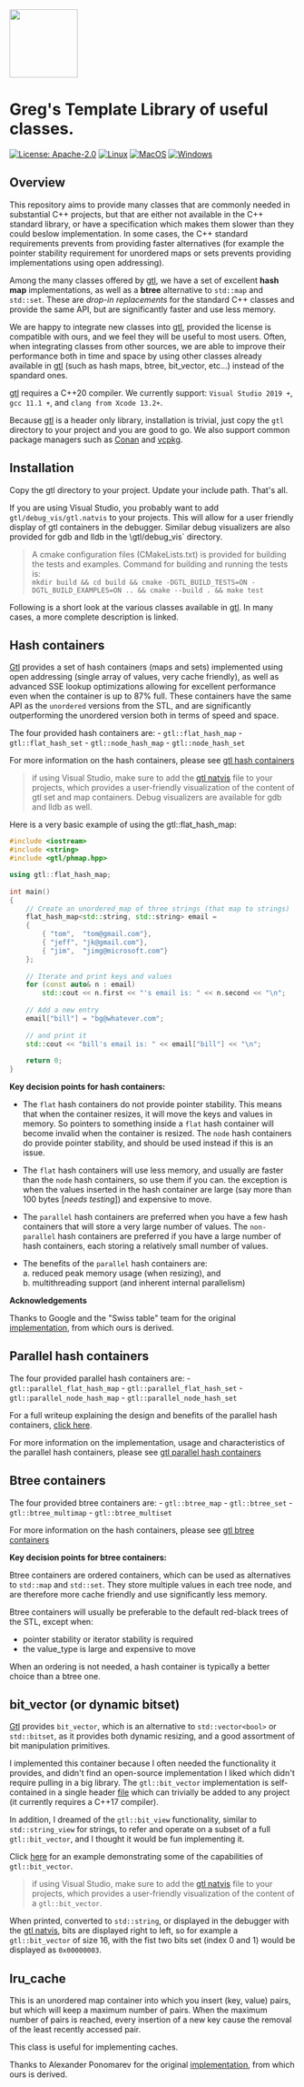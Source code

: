 
<img src="https://github.com/greg7mdp/gtl/blob/main/html/img/phash.png?raw=true" width="120" align="middle"> 

# Greg's Template Library of useful classes.

  [![License: Apache-2.0](https://img.shields.io/badge/License-Apache-yellow.svg)](https://opensource.org/licenses/Apache-2.0) [![Linux](https://github.com/greg7mdp/gtl/actions/workflows/linux.yml/badge.svg)](https://github.com/greg7mdp/gtl/actions/workflows/linux.yml)  [![MacOS](https://github.com/greg7mdp/gtl/actions/workflows/macos.yml/badge.svg)](https://github.com/greg7mdp/gtl/actions/workflows/macos.yml) [![Windows](https://github.com/greg7mdp/gtl/actions/workflows/windows.yml/badge.svg)](https://github.com/greg7mdp/gtl/actions/workflows/windows.yml) 

## Overview

This repository aims to provide many classes that are commonly needed in substantial C++ projects, but that are either not available in the C++ standard library, or have a specification which makes them slower than they could beslow implementation. In some cases, the C++ standard requirements prevents from providing faster alternatives (for example the  pointer stability requirement for unordered maps or sets prevents providing implementations using open addressing).

Among the many classes offered by [gtl](https://github.com/greg7mdp/gtl), we have a set of excellent **hash map** implementations, as well as a **btree** alternative to `std::map` and `std::set`. These are *drop-in replacements* for the standard C++ classes and provide the same API, but are significantly faster and use less memory.

We are happy to integrate new classes into [gtl](https://github.com/greg7mdp/gtl), provided the license is compatible with ours, and we feel they will be useful to most users. Often, when integrating classes from other sources, we are able to improve their performance both in time and space by using other classes already available in [gtl](https://github.com/greg7mdp/gtl) (such as hash maps, btree, bit_vector, etc...)  instead of the spandard ones.

[gtl](https://github.com/greg7mdp/gtl) requires a C++20 compiler. We currently support:  `Visual Studio 2019 +`, `gcc 11.1 +`, and `clang from Xcode 13.2+`.

Because [gtl](https://github.com/greg7mdp/gtl) is a header only library, installation is trivial, just copy the `gtl` directory to your project and you are good to go. We also support common package managers such as [Conan](https://conan.io/) and [vcpkg](https://vcpkg.io/en/index.html).

## Installation

Copy the gtl directory to your project. Update your include path. That's all.

If you are using Visual Studio, you probably want to add `gtl/debug_vis/gtl.natvis` to your projects. This will allow for a user friendly display of gtl containers in the debugger. Similar debug visualizers are also provided for gdb and lldb in the \gtl/debug_vis` directory.

> A cmake configuration files (CMakeLists.txt) is provided for building the tests and examples. Command for building and running the tests is: <br>
> `mkdir build && cd build && cmake -DGTL_BUILD_TESTS=ON -DGTL_BUILD_EXAMPLES=ON .. && cmake --build . && make test`


Following is a short look at the various classes available in [gtl](https://github.com/greg7mdp/gtl). In many cases, a more complete description is linked.


## Hash containers

[Gtl](https://github.com/greg7mdp/gtl) provides a set of hash containers (maps and sets) implemented using open addressing (single array of values, very cache friendly), as well as advanced SSE lookup optimizations allowing for excellent performance even when the container is up to 87% full. These containers have the same API as the `unordered` versions from the STL, and are significantly outperforming the unordered version both in terms of speed and space.

The four provided hash containers are:
    - `gtl::flat_hash_map`
    - `gtl::flat_hash_set`
    - `gtl::node_hash_map`
    - `gtl::node_hash_set`

For more information on the hash containers, please see [gtl hash containers](https://github.com/greg7mdp/gtl/tree/main/docs/hmap.md)

> if using Visual Studio, make sure to add the [gtl natvis](https://github.com/greg7mdp/gtl/blob/main/gtl/debug_vis/gtl.natvis) file to your projects, which provides a user-friendly visualization of the content of gtl set and map containers. Debug visualizers are available for gdb and lldb as well.


Here is a very basic example of using the gtl::flat_hash_map:

```c++
#include <iostream>
#include <string>
#include <gtl/phmap.hpp>

using gtl::flat_hash_map;
 
int main()
{
    // Create an unordered_map of three strings (that map to strings)
    flat_hash_map<std::string, std::string> email = 
    {
        { "tom",  "tom@gmail.com"},
        { "jeff", "jk@gmail.com"},
        { "jim",  "jimg@microsoft.com"}
    };
 
    // Iterate and print keys and values 
    for (const auto& n : email) 
        std::cout << n.first << "'s email is: " << n.second << "\n";
 
    // Add a new entry
    email["bill"] = "bg@whatever.com";
 
    // and print it
    std::cout << "bill's email is: " << email["bill"] << "\n";
 
    return 0;
}
```

**Key decision points for hash containers:**

- The `flat` hash containers do not provide pointer stability. This means that when the container resizes, it will move the keys and values in memory. So pointers to something inside a `flat` hash container will become invalid when the container is resized. The `node` hash containers do provide pointer stability, and should be used instead if this is an issue.

- The `flat` hash containers will use less memory, and usually are faster than the `node` hash containers, so use them if you can. the exception is when the values inserted in the hash container are large (say more than 100 bytes [*needs testing*]) and expensive to move.

- The `parallel` hash containers are preferred when you have a few hash containers that will store a very large number of values. The `non-parallel` hash containers are preferred if you have a large number of hash containers, each storing a relatively small number of values.

- The benefits of the `parallel` hash containers are:  
   a. reduced peak memory usage (when resizing), and  
   b. multithreading support (and inherent internal parallelism)

**Acknowledgements** 

Thanks to Google and the "Swiss table" team for the original [implementation](https://github.com/abseil/abseil-cpp), from which ours is derived. 

## Parallel hash containers


The four provided parallel hash containers are:
    - `gtl::parallel_flat_hash_map`
    - `gtl::parallel_flat_hash_set`
    - `gtl::parallel_node_hash_map`
    - `gtl::parallel_node_hash_set`


For a full writeup explaining the design and benefits of the parallel hash containers, [click here](https://greg7mdp.github.io/gtl/).

For more information on the implementation, usage and characteristics of the parallel hash containers, please see [gtl parallel hash containers](https://github.com/greg7mdp/gtl/tree/main/docs/phmap.md)


## Btree containers


The four provided btree containers are:
    - `gtl::btree_map`
    - `gtl::btree_set`
    - `gtl::btree_multimap`
    - `gtl::btree_multiset`

For more information on the hash containers, please see [gtl btree containers](https://github.com/greg7mdp/gtl/tree/main/docs/btree.md)

**Key decision points for btree containers:**

Btree containers are ordered containers, which can be used as alternatives to `std::map` and `std::set`. They store multiple values in each tree node, and are therefore more cache friendly and use significantly less memory.

Btree containers will usually be preferable to the default red-black trees of the STL, except when:
- pointer stability or iterator stability is required
- the value_type is large and expensive to move

When an ordering is not needed, a hash container is typically a better choice than a btree one.


## bit_vector (or dynamic bitset)

[Gtl](https://github.com/greg7mdp/gtl) provides `bit_vector`, which is an alternative to `std::vector<bool>` or `std::bitset`, as it provides both dynamic resizing, and a good assortment of bit manipulation primitives.

I implemented this container because I often needed the functionality it provides, and didn't find an open-source implementation I liked which didn't require pulling in a big library. The `gtl::bit_vector` implementation is self-contained in a single header [file](https://github.com/greg7mdp/gtl/blob/main/gtl/bit_vector.hpp) which can trivially  be added to any project (it currently requires a C++17 compiler). 

In addition, I dreamed of the `gtl::bit_view` functionality, similar to `std::string_view` for strings, to refer and operate on a subset of a full `gtl::bit_vector`, and I thought it would be fun implementing it.

Click [here](https://github.com/greg7mdp/gtl/blob/main/examples/misc/bit_vector.cpp) for an example demonstrating some of the capabilities of `gtl::bit_vector`.

> if using Visual Studio, make sure to add the [gtl natvis](https://github.com/greg7mdp/gtl/blob/main/gtl/debug_vis/gtl.natvis) file to your projects, which provides a user-friendly visualization of the content of a `gtl::bit_vector`.

When printed, converted to `std::string`, or displayed in the debugger with the [gtl natvis](https://github.com/greg7mdp/gtl/blob/main/gtl/debug_vis/gtl.natvis), bits are displayed right to left, so for example a `gtl::bit_vector` of size 16, with the fist two bits set (index 0 and 1) would be displayed as `0x00000003`.

## lru_cache

This is an unordered map container into which you insert (key, value) pairs, but which will keep a maximum number of pairs. When the maximum number of pairs is reached, every insertion of a new key cause the removal of the least recently accessed pair.

This class is useful for implementing caches. 

Thanks to Alexander Ponomarev for the original [implementation](https://github.com/lamerman), from which ours is derived. 

